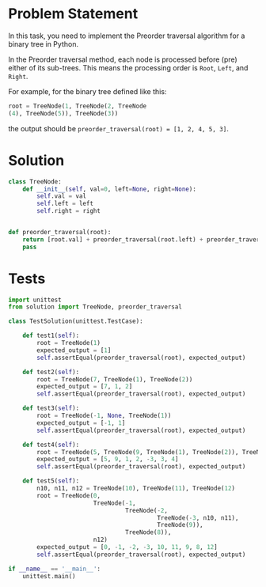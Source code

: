 # Problem Statement
In this task, you need to implement the Preorder traversal algorithm for a binary tree in Python.

In the Preorder traversal method, each node is processed before (pre) either of its sub-trees. This means the processing order is `Root`, `Left`, and `Right`.

For example, for the binary tree defined like this:

```Python
root = TreeNode(1, TreeNode(2, TreeNode
(4), TreeNode(5)), TreeNode(3))
```
the output should be `preorder_traversal(root) = [1, 2, 4, 5, 3]`.

# Solution
```python
class TreeNode:
    def __init__(self, val=0, left=None, right=None):
        self.val = val
        self.left = left
        self.right = right


def preorder_traversal(root):
    return [root.val] + preorder_traversal(root.left) + preorder_traversal(root.right) if root else []
    pass
```

# Tests
```python
import unittest
from solution import TreeNode, preorder_traversal

class TestSolution(unittest.TestCase):

    def test1(self):
        root = TreeNode(1)
        expected_output = [1]
        self.assertEqual(preorder_traversal(root), expected_output)

    def test2(self):
        root = TreeNode(7, TreeNode(1), TreeNode(2))
        expected_output = [7, 1, 2]
        self.assertEqual(preorder_traversal(root), expected_output)

    def test3(self):
        root = TreeNode(-1, None, TreeNode(1))
        expected_output = [-1, 1]
        self.assertEqual(preorder_traversal(root), expected_output)

    def test4(self):
        root = TreeNode(5, TreeNode(9, TreeNode(1), TreeNode(2)), TreeNode(-3, TreeNode(3), TreeNode(4)))
        expected_output = [5, 9, 1, 2, -3, 3, 4]
        self.assertEqual(preorder_traversal(root), expected_output)

    def test5(self):
        n10, n11, n12 = TreeNode(10), TreeNode(11), TreeNode(12)
        root = TreeNode(0,
                        TreeNode(-1,
                                 TreeNode(-2,
                                          TreeNode(-3, n10, n11),
                                          TreeNode(9)),
                                 TreeNode(8)),
                        n12)
        expected_output = [0, -1, -2, -3, 10, 11, 9, 8, 12]
        self.assertEqual(preorder_traversal(root), expected_output)

if __name__ == '__main__':
    unittest.main()
```